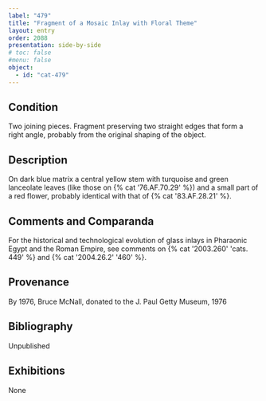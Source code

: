```yaml
---
label: "479"
title: "Fragment of a Mosaic Inlay with Floral Theme"
layout: entry
order: 2088
presentation: side-by-side
# toc: false
#menu: false 
object:
  - id: "cat-479"
---
```


## Condition

Two joining pieces. Fragment preserving two straight edges that form a right angle, probably from the original shaping of the object.

## Description

On dark blue matrix a central yellow stem with turquoise and green lanceolate leaves (like those on {% cat '76.AF.70.29' %}) and a small part of a red flower, probably identical with that of {% cat '83.AF.28.21' %}.

## Comments and Comparanda

For the historical and technological evolution of glass inlays in Pharaonic Egypt and the Roman Empire, see comments on {% cat '2003.260' 'cats. 449' %} and {% cat '2004.26.2' '460' %}.

## Provenance

By 1976, Bruce McNall, donated to the J. Paul Getty Museum, 1976

## Bibliography

Unpublished

## Exhibitions

None